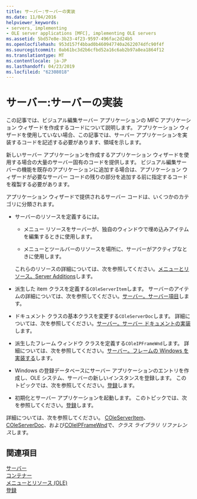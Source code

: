 ```yaml
---
title: サーバー:サーバーの実装
ms.date: 11/04/2016
helpviewer_keywords:
- servers, implementing
- OLE server applications [MFC], implementing OLE servers
ms.assetid: 5bd57e8e-3b23-4f23-9597-496fac2d24b5
ms.openlocfilehash: 953d157f4bbad0b460947740a2622074dfc90f4f
ms.sourcegitcommit: 0ab61bc3d2b6cfbd52a16c6ab2b97a8ea1864f12
ms.translationtype: MT
ms.contentlocale: ja-JP
ms.lasthandoff: 04/23/2019
ms.locfileid: "62308018"
---
```

# <a name="servers-implementing-a-server"></a>サーバー:サーバーの実装

この記事では、ビジュアル編集サーバー アプリケーションの MFC アプリケーション ウィザードを作成するコードについて説明します。 アプリケーション ウィザードを使用していない場合、この記事では、サーバー アプリケーションを実装するコードを記述する必要があります、領域を示します。

新しいサーバー アプリケーションを作成するアプリケーション ウィザードを使用する場合の大量のサーバー固有のコードを提供します。 ビジュアル編集サーバーの機能を既存のアプリケーションに追加する場合は、アプリケーション ウィザードが必要なサーバー コードの残りの部分を追加する前に指定するコードを複製する必要があります。

アプリケーション ウィザードで提供されるサーバー コードは、いくつかのカテゴリに分類されます。

- サーバーのリソースを定義するには。

  - メニュー リソースをサーバーが、独自のウィンドウで埋め込みアイテムを編集するときに使用します。

  - メニューとツールバーのリソースを場所に、サーバーがアクティブなときに使用します。

  これらのリソースの詳細については、次を参照してください。[メニューとリソース。Server Additions](../mfc/menus-and-resources-server-additions.md)します。

- 派生した item クラスを定義する`COleServerItem`します。 サーバーのアイテムの詳細については、次を参照してください。[サーバー。サーバー項目](../mfc/servers-server-items.md)します。

- ドキュメント クラスの基本クラスを変更する`COleServerDoc`します。 詳細については、次を参照してください。[サーバー。サーバー ドキュメントの実装](../mfc/servers-implementing-server-documents.md)します。

- 派生したフレーム ウィンドウ クラスを定義する`COleIPFrameWnd`します。 詳細については、次を参照してください。[サーバー。フレームの Windows を実装する](../mfc/servers-implementing-in-place-frame-windows.md)します。

- Windows の登録データベースにサーバー アプリケーションのエントリを作成し、OLE システム、サーバーの新しいインスタンスを登録します。 このトピックでは、次を参照してください。[登録](../mfc/registration.md)します。

- 初期化とサーバー アプリケーションを起動します。 このトピックでは、次を参照してください。[登録](../mfc/registration.md)します。

詳細については、次を参照してください。 [COleServerItem](../mfc/reference/coleserveritem-class.md)、 [COleServerDoc](../mfc/reference/coleserverdoc-class.md)、および[COleIPFrameWnd](../mfc/reference/coleipframewnd-class.md)で、*クラス ライブラリ リファレンス*します。

## <a name="see-also"></a>関連項目

[サーバー](../mfc/servers.md)<br/>
[コンテナー](../mfc/containers.md)<br/>
[メニューとリソース (OLE)](../mfc/menus-and-resources-ole.md)<br/>
[登録](../mfc/registration.md)
